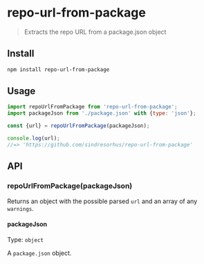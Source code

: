 # repo-url-from-package

> Extracts the repo URL from a package.json object

## Install

```sh
npm install repo-url-from-package
```

## Usage

```js
import repoUrlFromPackage from 'repo-url-from-package';
import packageJson from './package.json' with {type: 'json'};

const {url} = repoUrlFromPackage(packageJson);

console.log(url);
//=> 'https://github.com/sindresorhus/repo-url-from-package'
```

## API

### repoUrlFromPackage(packageJson)

Returns an object with the possible parsed `url` and an array of any `warnings`.

#### packageJson

Type: `object`

A `package.json` object.
